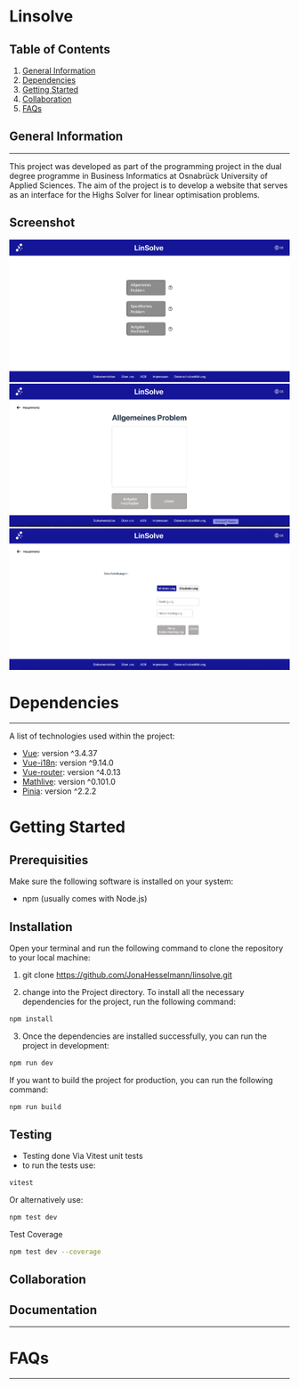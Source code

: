 # Linsolve

## Table of Contents
1. [General Information ](#general-information)
2. [Dependencies](#Dependencies)
3. [Getting Started](#getting-started)
4. [Collaboration](#Collaboration)
5. [FAQs](#faqs)

## General Information
***
This project was developed as part of the programming project in the dual degree programme in Business Informatics at Osnabrück University of Applied Sciences. The aim of the project is to develop a website that serves as an interface for the Highs Solver for linear optimisation problems.

## Screenshot
![Landing Page](./public/landingPage.png)
![General Problem Page](./public/generalProblemPage.png)
![Spezific Problem Page](./public/spezifischProblemPage.png)

# Dependencies
*************
A list of technologies used within the project:
* [Vue](https://vuejs.org/): version ^3.4.37
* [Vue-i18n](https://vue-i18n.intlify.dev/): version ^9.14.0
* [Vue-router](https://router.vuejs.org/): version ^4.0.13
* [Mathlive](https://cortexjs.io/mathlive/): version ^0.101.0
* [Pinia](https://pinia.vuejs.org/): version ^2.2.2

# Getting Started
## Prerequisities
Make sure the following software is installed on your system:
* npm (usually comes with Node.js)





## Installation
Open your terminal and run the following command to clone the repository to your local machine:
1. git clone https://github.com/JonaHesselmann/linsolve.git

2. change into the Project directory.
To install all the necessary dependencies for the project, run the following command: 
```bash
npm install
```
3. Once the dependencies are installed successfully, you can run the project in development:
```bash
npm run dev 
```
If you want to build the project for production, you can run the following command: 
```bash
npm run build
```

## Testing
* Testing done Via Vitest unit tests
* to run the tests use:
```bash
vitest
```
Or alternatively use:
```bash
npm test dev
```
Test Coverage 
```bash 
npm test dev --coverage
```

## Collaboration


## Documentation
**********
# FAQs
**********

